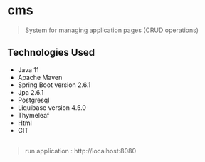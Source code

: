 # cms

>System for managing application pages (CRUD operations)

## Technologies Used
- Java 11
- Apache Maven 
- Spring Boot version 2.6.1
- Jpa 2.6.1
- Postgresql 
- Liquibase version 4.5.0
- Thymeleaf
- Html
- GIT

##
>run application :
http://localhost:8080